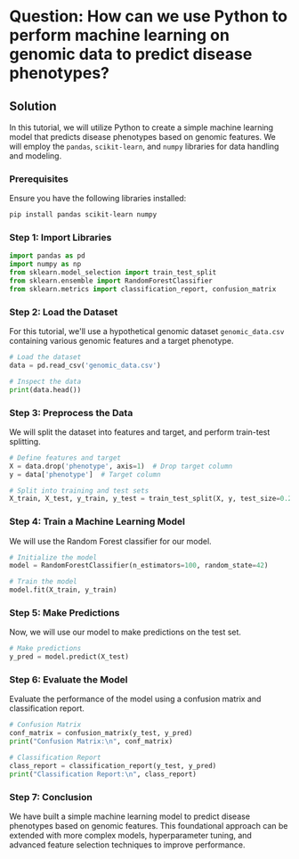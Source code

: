 # Question: How can we use Python to perform machine learning on genomic data to predict disease phenotypes?

## Solution

In this tutorial, we will utilize Python to create a simple machine learning model that predicts disease phenotypes based on genomic features. We will employ the `pandas`, `scikit-learn`, and `numpy` libraries for data handling and modeling.

### Prerequisites

Ensure you have the following libraries installed:

```bash
pip install pandas scikit-learn numpy
```

### Step 1: Import Libraries

```python
import pandas as pd
import numpy as np
from sklearn.model_selection import train_test_split
from sklearn.ensemble import RandomForestClassifier
from sklearn.metrics import classification_report, confusion_matrix
```

### Step 2: Load the Dataset

For this tutorial, we'll use a hypothetical genomic dataset `genomic_data.csv` containing various genomic features and a target phenotype.

```python
# Load the dataset
data = pd.read_csv('genomic_data.csv')

# Inspect the data
print(data.head())
```

### Step 3: Preprocess the Data

We will split the dataset into features and target, and perform train-test splitting.

```python
# Define features and target
X = data.drop('phenotype', axis=1)  # Drop target column
y = data['phenotype']  # Target column

# Split into training and test sets
X_train, X_test, y_train, y_test = train_test_split(X, y, test_size=0.2, random_state=42)
```

### Step 4: Train a Machine Learning Model

We will use the Random Forest classifier for our model.

```python
# Initialize the model
model = RandomForestClassifier(n_estimators=100, random_state=42)

# Train the model
model.fit(X_train, y_train)
```

### Step 5: Make Predictions

Now, we will use our model to make predictions on the test set.

```python
# Make predictions
y_pred = model.predict(X_test)
```

### Step 6: Evaluate the Model

Evaluate the performance of the model using a confusion matrix and classification report.

```python
# Confusion Matrix
conf_matrix = confusion_matrix(y_test, y_pred)
print("Confusion Matrix:\n", conf_matrix)

# Classification Report
class_report = classification_report(y_test, y_pred)
print("Classification Report:\n", class_report)
```

### Step 7: Conclusion

We have built a simple machine learning model to predict disease phenotypes based on genomic features. This foundational approach can be extended with more complex models, hyperparameter tuning, and advanced feature selection techniques to improve performance.